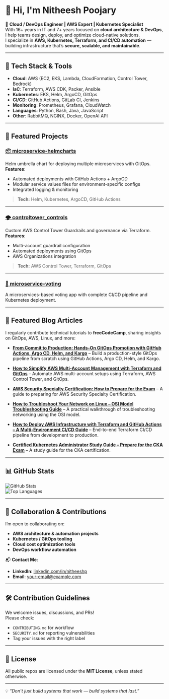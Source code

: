 # 👋 Hi, I'm Nitheesh Poojary

🚀 **Cloud / DevOps Engineer | AWS Expert | Kubernetes Specialist**  
With 16+ years in IT and 7+ years focused on **cloud architecture & DevOps**, I help teams design, deploy, and optimize cloud-native solutions.  
I specialize in **AWS, Kubernetes, Terraform, and CI/CD automation** — building infrastructure that’s **secure, scalable, and maintainable**.

---

## 🔧 Tech Stack & Tools

- **Cloud**: AWS (EC2, EKS, Lambda, CloudFormation, Control Tower, Bedrock)  
- **IaC**: Terraform, AWS CDK, Packer, Ansible  
- **Kubernetes**: EKS, Helm, ArgoCD, GitOps  
- **CI/CD**: GitHub Actions, GitLab CI, Jenkins  
- **Monitoring**: Prometheus, Grafana, CloudWatch  
- **Languages**: Python, Bash, Java, JavaScript  
- **Other**: RabbitMQ, NGINX, Docker, OpenAI API

---

## 📂 Featured Projects

### [📦 microservice-helmcharts](https://github.com/nitheeshp-irl/microservice-helmcharts)
Helm umbrella chart for deploying multiple microservices with GitOps.  
**Features**:
- Automated deployments with GitHub Actions + ArgoCD
- Modular service values files for environment-specific configs
- Integrated logging & monitoring

> **Tech:** Helm, Kubernetes, ArgoCD, GitHub Actions

---

### [🌩 controltower_controls](https://github.com/nitheeshp-irl/controltower_controls)
Custom AWS Control Tower Guardrails and governance via Terraform.  
**Features**:
- Multi-account guardrail configuration
- Automated deployments using GitOps
- AWS Organizations integration

> **Tech:** AWS Control Tower, Terraform, GitOps

---

### [🐇 microservice-voting](https://github.com/nitheeshp-irl/microservice-voting)
A microservices-based voting app with complete CI/CD pipeline and Kubernetes deployment.

---

## 📝 Featured Blog Articles

I regularly contribute technical tutorials to **freeCodeCamp**, sharing insights on GitOps, AWS, Linux, and more:

- **[From Commit to Production: Hands-On GitOps Promotion with GitHub Actions, Argo CD, Helm, and Kargo](https://www.freecodecamp.org/news/from-commit-to-production-hands-on-gitops-promotion-with-github-actions-argo-cd-helm-and-kargo/)** – Build a production-style GitOps pipeline from scratch using GitHub Actions, Argo CD, Helm, and Kargo.

- **[How to Simplify AWS Multi-Account Management with Terraform and GitOps](https://www.freecodecamp.org/news/simplify-aws-multi-account-management-with-terraform-and-gitops/)** – Automate AWS multi-account setups using Terraform, AWS Control Tower, and GitOps.

- **[AWS Security Specialty Certification: How to Prepare for the Exam](https://www.freecodecamp.org/news/aws-security-specialty-certification-how-to-prepare-for-the-exam/)** – A guide to preparing for AWS Security Specialty Certification.

- **[How to Troubleshoot Your Network on Linux – OSI Model Troubleshooting Guide](https://www.freecodecamp.org/news/how-to-troubleshoot-your-network-on-linux/)** – A practical walkthrough of troubleshooting networking using the OSI model.

- **[How to Deploy AWS Infrastructure with Terraform and GitHub Actions – A Multi-Environment CI/CD Guide](https://www.freecodecamp.org/news/how-to-deploy-aws-infrastructure-with-terraform-and-github-actions-a-practical-multi-environment-ci-cd-guide/)** – End-to-end Terraform CI/CD pipeline from development to production.

- **[Certified Kubernetes Administrator Study Guide – Prepare for the CKA Exam](https://www.freecodecamp.org/news/certified-kubernetes-administrator-study-guide/)** – A study guide for the CKA certification.

---

## 📊 GitHub Stats

![GitHub Stats](https://github-readme-stats.vercel.app/api?username=nitheeshp-irl&show_icons=true&theme=tokyonight)  
![Top Languages](https://github-readme-stats.vercel.app/api/top-langs/?username=nitheeshp-irl&layout=compact&theme=tokyonight)

---

## 🤝 Collaboration & Contributions

I’m open to collaborating on:
- **AWS architecture & automation projects**
- **Kubernetes / GitOps tooling**
- **Cloud cost optimization tools**
- **DevOps workflow automation**

📬 **Contact Me**:
- **LinkedIn**: [linkedin.com/in/nitheeshp](https://www.linkedin.com/in/nitheeshp/)
- **Email**: your-email@example.com

---

## 🛠 Contribution Guidelines

We welcome issues, discussions, and PRs!  
Please check:
- `CONTRIBUTING.md` for workflow
- `SECURITY.md` for reporting vulnerabilities
- Tag your issues with the right label

---

## 📜 License

All public repos are licensed under the **MIT License**, unless stated otherwise.

---

💡 *“Don’t just build systems that work — build systems that last.”*
